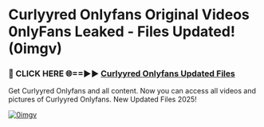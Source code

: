 # Curlyyred Onlyfans Original Videos 0nlyFans Leaked - Files Updated! (0imgv)

<h3>🔴 CLICK HERE 🌐==►► <a href="https://tinyurl.com/ehrbuxhb" rel="nofollow">Curlyyred Onlyfans Updated Files</a></h3>

Get Curlyyred Onlyfans and all content. Now you can access all videos and pictures of Curlyyred Onlyfans. New Updated Files 2025!

[![0imgv](https://i.imgur.com/lVYEuWS.gif)](https://tinyurl.com/ehrbuxhb)

